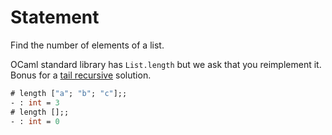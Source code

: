 # Statement

Find the number of elements of a list.

OCaml standard library has `List.length` but we ask that you reimplement
it. Bonus for a [tail recursive](http://en.wikipedia.org/wiki/Tail_call)
solution.

```ocaml
# length ["a"; "b"; "c"];;
- : int = 3
# length [];;
- : int = 0
```